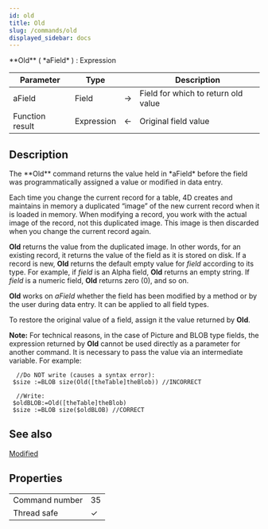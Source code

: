 ```yaml
---
id: old
title: Old
slug: /commands/old
displayed_sidebar: docs
---
```


<!--REF #_command_.Old.Syntax-->**Old** ( *aField* ) : Expression<!-- END REF-->
<!--REF #_command_.Old.Params-->
| Parameter | Type |  | Description |
| --- | --- | --- | --- |
| aField | Field | &#8594;  | Field for which to return old value |
| Function result | Expression | &#8592; | Original field value |

<!-- END REF-->

## Description 

<!--REF #_command_.Old.Summary-->The **Old** command returns the value held in *aField* before the field was programmatically assigned a value or modified in data entry.<!-- END REF-->

Each time you change the current record for a table, 4D creates and maintains in memory a duplicated “image” of the new current record when it is loaded in memory. When modifying a record, you work with the actual image of the record, not this duplicated image. This image is then discarded when you change the current record again.

**Old** returns the value from the duplicated image. In other words, for an existing record, it returns the value of the field as it is stored on disk. If a record is new, **Old** returns the default empty value for *field* according to its type. For example, if *field* is an Alpha field, **Old** returns an empty string. If *field* is a numeric field, **Old** returns zero (0), and so on.

**Old** works on *aField* whether the field has been modified by a method or by the user during data entry. It can be applied to all field types.

To restore the original value of a field, assign it the value returned by **Old**.

**Note:** For technical reasons, in the case of Picture and BLOB type fields, the expression returned by **Old** cannot be used directly as a parameter for another command. It is necessary to pass the value via an intermediate variable. For example: 

```4d
  //Do NOT write (causes a syntax error):
 $size :=BLOB size(Old([theTable]theBlob)) //INCORRECT
 
  //Write:
 $oldBLOB:=Old([theTable]theBlob)
 $size :=BLOB size($oldBLOB) //CORRECT
```

## See also 

[Modified](modified.md)  

## Properties

|  |  |
| --- | --- |
| Command number | 35 |
| Thread safe | &check; |


